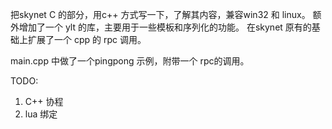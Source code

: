 把skynet C 的部分，用c++ 方式写一下，了解其内容，兼容win32 和 linux。
额外增加了一个 ylt 的库，主要用于一些模板和序列化的功能。
在skynet 原有的基础上扩展了一个 cpp 的 rpc 调用。

main.cpp 中做了一个pingpong 示例，附带一个 rpc的调用。

TODO:
1. C++ 协程
2. lua 绑定
